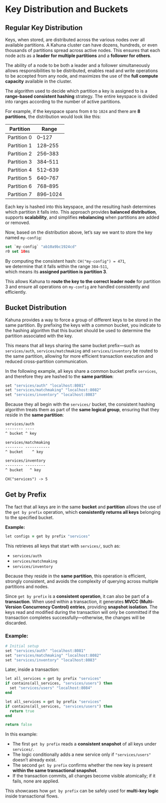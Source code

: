 
# Key Distribution and Buckets

## Regular Key Distribution

Keys, when stored, are distributed across the various nodes over all available partitions. A Kahuna cluster can have dozens, hundreds, or even thousands of partitions spread across active nodes. This ensures that each node acts as a **leader for multiple partitions** and a **follower for others**.  

The ability of a node to be both a leader and a follower simultaneously allows responsibilities to be distributed, enables read and write operations to be accepted from any node, and maximizes the use of the **full compute capacity** available in the cluster.

The algorithm used to decide which partition a key is assigned to is a **range-based consistent hashing** strategy. The entire keyspace is divided into ranges according to the number of active partitions.  

For example, if the keyspace spans from `0` to `1024` and there are **8 partitions**, the distribution would look like this:

| **Partition** | **Range**     |
|---------------|---------------|
| Partition 0   | 0–127         |
| Partition 1   | 128–255       |
| Partition 2   | 256–383       |
| Partition 3   | 384–511       |
| Partition 4   | 512–639       |
| Partition 5   | 640–767       |
| Partition 6   | 768–895       |
| Partition 7   | 896–1024      |

Each key is hashed into this keyspace, and the resulting hash determines which partition it falls into. This approach provides **balanced distribution**, supports **scalability**, and simplifies **rebalancing** when partitions are added or removed.

Now, based on the distribution above, let’s say we want to store the key named `my-config`:

```swift
set `my-config` "ab10a9bc1924cd"
r0 set 10ms
```

By computing the consistent hash: `CH("my-config") = 471`,  
we determine that it falls within the range `384–511`,  
which means its **assigned partition is partition 3**.  

This allows Kahuna to **route the key to the correct leader node** for partition 3 and ensure all operations on `my-config` are handled consistently and efficiently.

## Bucket Distribution

Kahuna provides a way to force a group of different keys to be stored in the same partition. By prefixing the keys with a common bucket, you indicate to the hashing algorithm that this bucket should be used to determine the partition associated with the key.

This means that all keys sharing the same bucket prefix—such as `services/auth`, `services/matchmaking` and `services/inventory` be routed to the same partition, allowing for more efficient transaction execution and reduced cross-partition communication.

In the following example, all keys share a common bucket prefix `services`, and therefore they are hashed to the **same partition**:

```ruby
set "services/auth" "localhost:8081"
set "services/matchmaking" "localhost:8082"
set "services/inventory" "localhost:8083"
```

Because they all begin with the `services/` bucket, the consistent hashing algorithm treats them as part of the **same logical group**, ensuring that they reside in the **same partition**:

```txt
services/auth  
-------- ----
^ bucket ^ key

services/matchmaking  
-------- -----------
^ bucket    ^ key

services/inventory
-------- ---------
^ bucket   ^ key

CH("services") -> 5
```

## Get by Prefix

The fact that all keys are in the same **bucket** and **partition** allows the use of the `get by prefix` operation, which **consistently returns all keys** belonging to the specified bucket.

**Example:**

```ruby
let configs = get by prefix "services"
```

This retrieves all keys that start with `services/`, such as:

- `services/auth`
- `services/matchmaking`
- `services/inventory`

Because they reside in the **same partition**, this operation is efficient, strongly consistent, and avoids the complexity of querying across multiple partitions and nodes.

Since `get by prefix` is a **consistent operation**, it can also be part of a **transaction**. When used within a transaction, it generates **MVCC (Multi-Version Concurrency Control) entries**, providing **snapshot isolation**. The keys read and modified during the transaction will only be committed if the transaction completes successfully—otherwise, the changes will be discarded.

### Example:

```ruby
# Initial setup
set "services/auth" "localhost:8081"
set "services/matchmaking" "localhost:8082"
set "services/inventory" "localhost:8083"
```

Later, inside a transaction:

```ruby
let all_services = get by prefix "services"
if contains(all_services, "services/users") then
  set "services/users" "localhost:8084"
end

let all_services = get by prefix "services"
if contains(all_services, "services/users") then
  return true
end

return false
```

In this example:

- The first `get by prefix` reads a **consistent snapshot** of all keys under `services/`.
- The logic conditionally adds a new service only if `"services/users"` doesn’t already exist.
- The second `get by prefix` confirms whether the new key is present **within the same transactional snapshot**.
- If the transaction commits, all changes become visible atomically; if it fails, none are applied.

This showcases how `get by prefix` can be safely used for **multi-key logic** inside transactional flows.